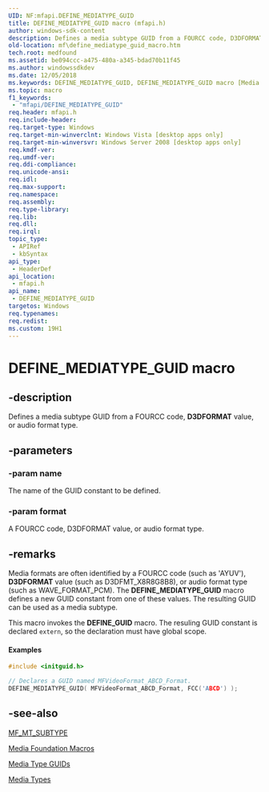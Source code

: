 ```yaml
---
UID: NF:mfapi.DEFINE_MEDIATYPE_GUID
title: DEFINE_MEDIATYPE_GUID macro (mfapi.h)
author: windows-sdk-content
description: Defines a media subtype GUID from a FOURCC code, D3DFORMAT value, or audio format type.
old-location: mf\define_mediatype_guid_macro.htm
tech.root: medfound
ms.assetid: be094ccc-a475-480a-a345-bdad70b11f45
ms.author: windowssdkdev
ms.date: 12/05/2018
ms.keywords: DEFINE_MEDIATYPE_GUID, DEFINE_MEDIATYPE_GUID macro [Media Foundation], be094ccc-a475-480a-a345-bdad70b11f45, mf.define_mediatype_guid_macro, mfapi/DEFINE_MEDIATYPE_GUID
ms.topic: macro
f1_keywords: 
 - "mfapi/DEFINE_MEDIATYPE_GUID"
req.header: mfapi.h
req.include-header: 
req.target-type: Windows
req.target-min-winverclnt: Windows Vista [desktop apps only]
req.target-min-winversvr: Windows Server 2008 [desktop apps only]
req.kmdf-ver: 
req.umdf-ver: 
req.ddi-compliance: 
req.unicode-ansi: 
req.idl: 
req.max-support: 
req.namespace: 
req.assembly: 
req.type-library: 
req.lib: 
req.dll: 
req.irql: 
topic_type:
 - APIRef
 - kbSyntax
api_type:
 - HeaderDef
api_location:
 - mfapi.h
api_name:
 - DEFINE_MEDIATYPE_GUID
targetos: Windows
req.typenames: 
req.redist: 
ms.custom: 19H1
---
```


# DEFINE_MEDIATYPE_GUID macro


## -description


Defines a media subtype GUID from a FOURCC code, <b>D3DFORMAT</b> value, or audio format type.


## -parameters




### -param name

The name of the GUID constant to be defined.


### -param format

A FOURCC code, D3DFORMAT value, or audio format type.


## -remarks



Media formats are often identified by a FOURCC code (such as 'AYUV'), <b>D3DFORMAT</b> value (such as D3DFMT_X8R8G8B8), or audio format type (such as WAVE_FORMAT_PCM). The <b>DEFINE_MEDIATYPE_GUID</b> macro defines a new GUID constant from one of these values. The resulting GUID can be used as a media subtype.

This macro invokes the <b>DEFINE_GUID</b> macro. The resuling GUID constant is declared <code>extern</code>, so the declaration must have global scope.


#### Examples


```cpp
#include <initguid.h>

// Declares a GUID named MFVideoFormat_ABCD_Format.
DEFINE_MEDIATYPE_GUID( MFVideoFormat_ABCD_Format, FCC('ABCD') );

```





## -see-also




<a href="https://docs.microsoft.com/windows/desktop/medfound/mf-mt-subtype-attribute">MF_MT_SUBTYPE</a>



<a href="https://docs.microsoft.com/windows/desktop/medfound/media-foundation-macros">Media Foundation Macros</a>



<a href="https://docs.microsoft.com/windows/desktop/medfound/media-type-guids">Media Type GUIDs</a>



<a href="https://docs.microsoft.com/windows/desktop/medfound/media-types">Media Types</a>
 

 

